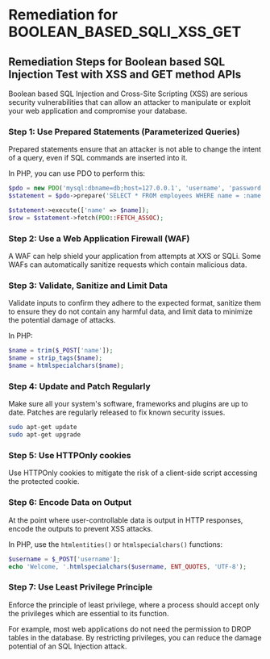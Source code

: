 # Remediation for BOOLEAN_BASED_SQLI_XSS_GET

## Remediation Steps for Boolean based SQL Injection Test with XSS and GET method APIs

Boolean based SQL Injection and Cross-Site Scripting (XSS) are serious security vulnerabilities that can allow an attacker to manipulate or exploit your web application and compromise your database.

### Step 1: Use Prepared Statements (Parameterized Queries)
Prepared statements ensure that an attacker is not able to change the intent of a query, even if SQL commands are inserted into it.

In PHP, you can use PDO to perform this:
```php
$pdo = new PDO('mysql:dbname=db;host=127.0.0.1', 'username', 'password');
$statement = $pdo->prepare('SELECT * FROM employees WHERE name = :name');

$statement->execute(['name' => $name]);
$row = $statement->fetch(PDO::FETCH_ASSOC);
```

### Step 2: Use a Web Application Firewall (WAF)
A WAF can help shield your application from attempts at XXS or SQLi. Some WAFs can automatically sanitize requests which contain malicious data.

### Step 3: Validate, Sanitize and Limit Data
Validate inputs to confirm they adhere to the expected format, sanitize them to ensure they do not contain any harmful data, and limit data to minimize the potential damage of attacks.

In PHP:

```php
$name = trim($_POST['name']);
$name = strip_tags($name);
$name = htmlspecialchars($name);
```
### Step 4: Update and Patch Regularly
Make sure all your system's software, frameworks and plugins are up to date. Patches are regularly released to fix known security issues.

```bash
sudo apt-get update
sudo apt-get upgrade
```

### Step 5: Use HTTPOnly cookies
Use HTTPOnly cookies to mitigate the risk of a client-side script accessing the protected cookie.

### Step 6: Encode Data on Output
At the point where user-controllable data is output in HTTP responses, encode the outputs to prevent XSS attacks.

In PHP, use the `htmlentities()` or `htmlspecialchars()` functions:

```php
$username = $_POST['username'];
echo 'Welcome, '.htmlspecialchars($username, ENT_QUOTES, 'UTF-8');
```

### Step 7: Use Least Privilege Principle
Enforce the principle of least privilege, where a process should accept only the privileges which are essential to its function.

For example, most web applications do not need the permission to DROP tables in the database. By restricting privileges, you can reduce the damage potential of an SQL Injection attack.